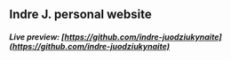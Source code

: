 ## Indre J. personal website

##### Live preview: [https://github.com/indre-juodziukynaite](https://github.com/indre-juodziukynaite)